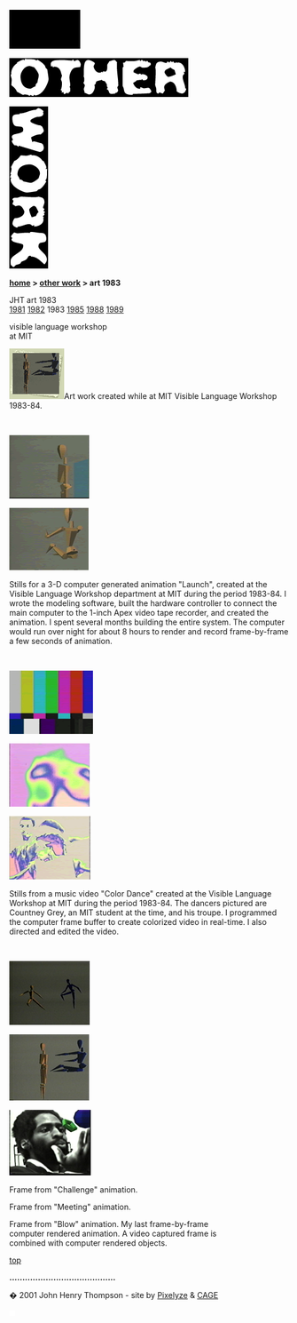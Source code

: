 
![](images/johnhenry1.gif)

![](images/tin_other.gif)

![](images/tin_work.gif)

**[home](index.md) > [other work](otherwork.md) > art 1983**

JHT art 1983  
[1981](art1981.md) [1982](art1982.md) 1983 [1985](art1985.md) [1988](art1988.md) [1989](art1989.md)

visible language workshop  
at MIT

![](images/art83t2.gif)Art work created while at MIT Visible Language Workshop 1983-84.

  

 

![](images/3d_man_mini.gif)

![](images/3d_man_launch_mini.gif)

Stills for a 3-D computer generated animation "Launch", created at the Visible Language Workshop department at MIT during the period 1983-84. I wrote the modeling software, built the hardware controller to connect the main computer to the 1-inch Apex video tape recorder, and created the animation. I spent several months building the entire system. The computer would run over night for about 8 hours to render and record frame-by-frame a few seconds of animation.

 

![](images/colorbars_mini.gif)

![](images/color_dance_mini.gif)

![](images/color_dance_face_mini.gif)

Stills from a music video "Color Dance" created at the Visible Language Workshop at MIT during the period 1983-84. The dancers pictured are Countney Grey, an MIT student at the time, and his troupe. I programmed the computer frame buffer to create colorized video in real-time. I also directed and edited the video.

 

![](images/3dmeeting_03_mini.jpg)

![](images/3dtouch_01_mini.jpg)

![](images/3dblowing_mini.jpg)

Frame from "Challenge" animation.

Frame from "Meeting" animation.

Frame from "Blow" animation. My last frame-by-frame  
computer rendered animation. A video captured frame is  
combined with computer rendered objects.  

[top](#topofpage)

**.........................................**

� 2001 John Henry Thompson - site by [Pixelyze](http://www.pixelyze.com/) & [CAGE](http://www.cage.nl/)

![](images/spacer.gif)